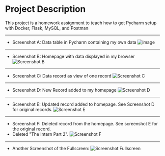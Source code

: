 # Project Description
This project is a homework assignment to teach how to get Pycharm setup with Docker, Flask, MySQL, and Postman

---

- Screenshot A: Data table in Pycharm containing my own data
![image](https://user-images.githubusercontent.com/85648353/126587298-8ba235bc-5ff3-428b-a7a2-099786ab6452.png)

---

- Screenshot B: Homepage with data displayed in my browser
![Screenshot B](https://user-images.githubusercontent.com/85648353/126587415-122ee436-350a-42c4-ae45-a7c416fc4693.png)

---

- Screenshot C: Data record as view of one record
![Screenshot C](https://user-images.githubusercontent.com/85648353/126587532-45c6a737-cac4-4a5e-b6f3-44d6004e19c3.png)

---

- Screenshot D: New Record added to my homepage
![Screenshot D](https://user-images.githubusercontent.com/85648353/126587601-5ba6a172-d82e-486f-a955-63fde18ae372.png)

---

- Screenshot E: Updated record added to homepage. See Screenshot D for original records.
![Screenshot E](https://user-images.githubusercontent.com/85648353/126587664-4edbad11-dd2c-4ac0-8681-6f1c4be9fe68.png)

---

- Screenshot F: Deleted record from the homepage. See screenshot E for the original record. 
- Deleted "The Intern Part 2".
![Screenshot F](https://user-images.githubusercontent.com/85648353/126587722-2dcc5f18-5dda-49f4-8e6f-5e24f538acd9.png)

---

- Another Screenshot of the Fullscreen: 
![Screenshot Fullscreen](https://user-images.githubusercontent.com/85648353/126587772-76ea309d-37c3-4609-8a3b-ca6a6b008afb.png)
